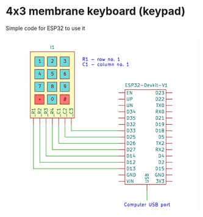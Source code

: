 # 4x3 membrane keyboard (keypad)
Simple code for ESP32 to use it 

![Circuit](https://github.com/PaweuQ/ESP32-puzzles/raw/main/inputs/6_Membrane_keyboard/circuit.png)
